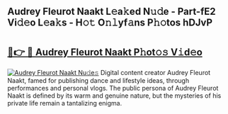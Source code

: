## Audrey Fleurot Naakt L𝚎a𝚔ed N𝚞𝚍e - Part-fE2 Vi𝚍𝚎o L𝚎a𝚔s - H𝚘𝚝 O𝚗𝚕yf𝚊ns P𝚑𝚘tos hDJvP

# <h2><a href="http://kf71d3.oniu.top/?m=Audrey+Fleurot+Naakt">🔗👉 🔴 Audrey Fleurot Naakt P𝚑ot𝚘𝚜 V𝚒d𝚎o</a></h2>

[![Audrey Fleurot Naakt Nu𝚍e𝚜](https://i.imgur.com/0qMVB7G.gif)](http://kf71d3.oniu.top/?m=Audrey+Fleurot+Naakt)
Digital content creator Audrey Fleurot Naakt, famed for publishing dance and lifestyle ideas, through performances and personal vlogs. The public persona of Audrey Fleurot Naakt is defined by its warm and genuine nature, but the mysteries of his private life remain a tantalizing enigma.  
